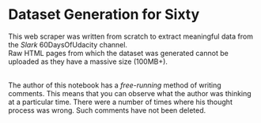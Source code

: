 # Dataset Generation for Sixty
This web scraper was written from scratch to extract meaningful data from the *Slark* 60DaysOfUdacity channel. 
<br/>Raw HTML pages from which the dataset was generated cannot be uploaded as they have a massive size (100MB+). 

<br/>The author of this notebook has a *free-running* method of writing comments. This means that you can observe what the author was thinking at a particular time. There were a number of times where his thought process was wrong. Such comments have not been deleted. 
